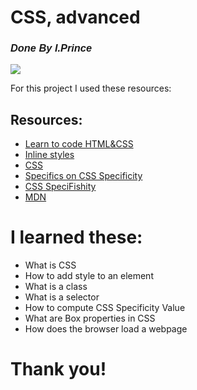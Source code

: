 **<h1>CSS, advanced</h1>**
_<h3 style="font-family: Arial;">Done By I.Prince</h3>_
<img src="https://github.com/iranziprince01/alu-web-development/assets/116654088/8a8ae1e5-70f8-4fd3-a637-f472836c456a">
<p>For this project I used these resources:</p>
<h2>Resources:</h2>
<ul>
  <li><a href="https://learn.shayhowe.com/html-css/">Learn to code HTML&CSS</a></li>
<li><a href="https://www.codecademy.com/article/html-inline-styles">Inline styles</a></li>
  <li><a href="https://developer.mozilla.org/en-US/docs/Learn/CSS">CSS</a></li>
 <li><a href="https://css-tricks.com/specifics-on-css-specificity/">Specifics on CSS Specificity</a></li>
  <li><a href="http://www.standardista.com/wp-content/uploads/2012/01/specificity3.pdf">CSS SpeciFishity</a></li>            
  <li><a href="https://developer.mozilla.org/en-US/"> MDN</a></li>
</ul>


# I learned these:
<ul>
  <li>What is CSS</li>
  <li>How to add style to an element</li>
  <li>What is a class</li>
  <li>What is a selector</li>
  <li>How to compute CSS Specificity Value</li>
  <li>What are Box properties in CSS</li>
  <li>How does the browser load a webpage</li>
</ul>
<h1>Thank you!<h1>
